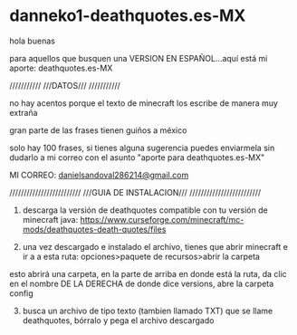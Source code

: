 # danneko1-deathquotes.es-MX
hola buenas

para aquellos que busquen una VERSION EN ESPAÑOL...aquí está mi aporte: deathquotes.es-MX

///////////
///DATOS///
///////////

no hay acentos porque el texto de minecraft los escribe de manera muy extraña

gran parte de las frases tienen guiños a méxico

solo hay 100 frases, si tienes alguna sugerencia puedes enviarmela sin dudarlo a mi correo con el asunto "aporte para deathquotes.es-MX"

MI CORREO: danielsandoval286214@gmail.com

/////////////////////////
///GUIA DE INSTALACION///
/////////////////////////

1. descarga la versión de deathquotes compatible con tu versión de minecraft java: https://www.curseforge.com/minecraft/mc-mods/deathquotes-death-quotes/files

2. una vez descargado e instalado el archivo, tienes que abrir minecraft e ir a a esta ruta: opciones>paquete de recursos>abrir la carpeta

esto abrirá una carpeta, en la parte de arriba en donde está la ruta, da clic en el nombre DE LA DERECHA de donde dice versions, abre la carpeta config

3. busca un archivo de tipo texto (tambien llamado TXT) que se llame deathquotes, bórralo y pega el archivo descargado
